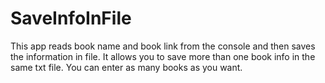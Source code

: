 # SaveInfoInFile
This app reads book name and book link from the console and then saves the information in file. It allows you to save more than one book info in the same txt file. You can enter as many books as you want.
